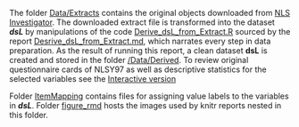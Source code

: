 The folder [Data/Extracts](./Extracts) contains the original objects downloaded from [NLS Investigator](https://www.nlsinfo.org/investigator/pages/login.jsp). The downloaded extract file is transformed into the dataset ***dsL***  by manipulations of the code [Derive_dsL_from_Extract.R](./Derive_dsL_from_Extract.R) sourced by the report [Desrive_dsL_from_Extract.md](./Derive_dsL_from_Extract.md), which narrates  every step in data preparation. As the result of running this report, a clean dataset **dsL** is created and stored in the folder [/Data/Derived](./Derived). To review original questionnaire cards of NLSY97 as well as descriptive statistics for the selected variables see the [Interactive version](http://statcanvas.net/thesis/databox/index.html)

Folder [ItemMapping](./ItemMapping) contains files for assigning value labels to the variables in ***dsL***.
Folder [figure_rmd](./figure_rmd) hosts the images used by knitr reports nested in this folder.

<!--
pathMd <- base::file.path("./", c("README.md"))
pathHtml <- base::gsub(pattern=".md$", replacement=".html", x=pathMd)
markdown::markdownToHTML(file=pathMd, output=pathHtml)
-->

